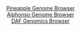 <div id="Pineapple_Genome_Browser" align="center">
  <a href="https://igv.org/app/?sessionURL=blob:zZJtb9owFIX_i6VWmxSSOGmARKqmlJa.wMqABUSrKjKJEzwSO9hOaEH8991Vm_ZllcqHTZMs2b6yfc85fvaooVIxwVGAHBN7JsbIQGoltlNSVgW9JyVVKMhIoaiBJM2opDyhKNijjChNoskQbq60rlRgWUxXrZLwXJjKNUlJdoKTrTITUVo9URRkKSTRQirrQpJGWCxvWlu6JFVlQm_X9KyUaGKRoloJroRVUZ7HW3gv_lWKc8pFSeOyLjR7FRCDHtCYmhn5FM6nYZJQpQb05TY9Dwe34cy9ih6u272HaHQzj9rz0ynLOdG1pOdy6NYnTp_eLWaz8SBPNuvhXX_WWzTXUS8_cS9Pr54rJqk6xx3sYxt3vQ5Ew3hKn_8n1zDYkc4Xg9X24Sq61e46SetwfAExOJ1p93IwGYdvOD8YqBBJDSygZCU7AbYN124bntNu_VjirmHbPuQjBUPB45OBtCTJGo4_7pF.qYAYpOimfoXHQEKmVKKg5ds2tPAd76xzZvs.Phh7VMvi74XbjyZ.x3ZCx2nHGSs04JzGilfKJJybTZKZ.e7INEfrgX1dVItv92QxbqZTKkddx1udOBdh_vlNjqD56xeC1fdo.ifkvUeIqZfH4uZs2Jd66N.PbvoYUqlFd_cV5ghHTg9m_8_IdcHycQFlQpZEw3mowPYndQ2RjHANhYYptmQF0y9zyFJsUYAdF.BFiSgE0IhkvvxgG7aBPfvjb0jdw9PhOw--">Pineapple Genome Browser</a>
</div>
<div id="Alphonso_Genome_Browser" align="center">
  <a href="https://igv.org/app/?sessionURL=blob:zZJfb5swFMW_i6VWm0QAQ0gCUjXR9E9Q2nVrStOlqpABQ9wYm9oGSqN893nVpr10UvOwaZIf7Ktr33OOf1vQYiEJZyAAjgk9E0JgALnm3QJVNcWfUYUlCApEJTaAwAUWmGUYBFtQIKlQfH2hb66VqmVgWUTVgwqxkpvSNVGFXjhDnTQzXllTTilKuUCKC2kdC9Ryi5TtoMMpqmtTz3ZNz8qRQhai9Zozya0aszLp9HvJr1JSYsYrnFQNVeRVQKL1aI25WaBP4XIRZhmWco77KD8K51F4657Gq_PRdBVfzZbxaHm4ICVDqhH4iLp33SS9nFfxSTTv1VO4.LpKW5xXw_jAPTk8fa6JwPIIjqEPbThxXR0MYTl._p8860X29L2Z4ZvhXfFcOd2iD_l8Q.PTA.esnEd9Wb7pfAh2BqA8azQJIFuLcQBtw7VHhueMBj.2cGLYtq_zEZyA4P7BAEqgbKPb77dA9bXmBUj81LyiYwAucixAMPBtW4_wHW84Htq.D3fGFjSC_r1wz.Jrf2w7oeOMkoJQpWHOE8lqaSLGzDYrzPJlzzTryTls4HU1y6dX.AJdFL3yiGgeH6vwD1kaQI9._UBt9D2K_gl37xFiqnRf2KLZwrmJvvkr_efj5c0tmm6O3eEX4ZxEb8bjabP7RVNwUSGl.3VFH3_S1iJBEFO60BJJUkKJ6pc6Rd6BADquhhZknHJNIRBl.sE2bAN69sffcLq7h913">Alphonso Genome Browser</a>
</div>


<div id="DAF_Genomics_Browser" align="center">
  <a href="https://ink-blot.github.io/?sessionURL=blob:tZFra9swFIb_i6D9ZDu2fKsNYWRb1mZeuy0hCU0p4cw.jt1JlivJTruQ_z7hdQx2YQw6kITEubyvznMgPUpVi4akhDpe6HgesYiqxH4BvGV4BRwVSUtgCi0isUSJTY4kPZASlIbl_J2prLRuVToaFVDaO2wEr3PlKN.B1lai0xWaVJs6wOGLaGCvnFxwk6xhBKytRKPECPIclbLdUYvNbrsHc3yPbYeWuOUd0_WgujUmjLHCKcG4rZsCH_5i5D8om1W_mKwXk6E.w8dZMZ5ks8nKny4359GrzfL9xXoZrU8X9a4B3Ukc9xdqyueyv9r3UHHqd3N6x1bs_HozO_Ffn04f2lqiGnuxl3iudxYF5GgRJvLOICB5Jb3UC6yYnlk0COynqx9GZgZS1CS9ubWIlpB_Nuk3B6IfWwOKKLzvBmYWEbJASVI7cV0jkdAwiAM3SbyjdSCdZM9M8s1ynsQunVAaOZ.AG_2yZsP4jNCvwefC.FNns_8VE04hXrt3mwAv..tF9uGEvuz9VRZ.zBZvL38LKjT.__ixUkgO2oS.PZ.wADN6HBv9g4t_vD1.BQ--">DAF Genomics Browser</a>
</div>
